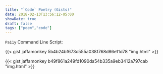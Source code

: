 ```yaml
---
title: "`Code` Poetry (Gists)"
date: 2018-02-13T13:56:12-05:00
showDate: true
draft: false
tags: ["poem","code"]
---
```

`Pa11y` Command Line Script:

{{< gist jaffamonkey 5b4b24bf673c555a038f768d86e11d78 "img.html" >}}

{{< gist jaffamonkey b49f861a249fd1090da54b335a9eb3412a797cab "img.html" >}}
